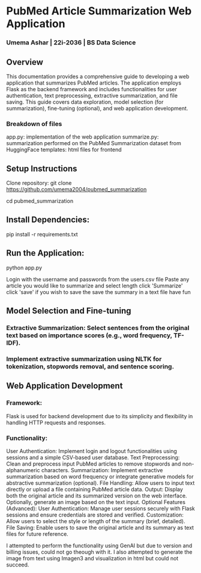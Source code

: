 # PubMed Article Summarization Web Application
### Umema Ashar | 22i-2036 | BS Data Science 

## Overview
This documentation provides a comprehensive guide to developing a web application that summarizes PubMed articles. The application employs Flask as the backend framework and includes functionalities for user authentication, text preprocessing, extractive summarization, and file saving. This guide covers data exploration, model selection (for summarization), fine-tuning (optional), and web application development.

### Breakdown of files
app.py: implementation of the web application
summarize.py: summarization performed on the PubMed Summarization dataset from HuggingFace
templates: html files for frontend

## Setup Instructions
Clone repository:
git clone https://github.com/umema2004/pubmed_summarization

cd pubmed_summarization

## Install Dependencies:
pip install -r requirements.txt

## Run the Application:
python app.py

Login with the username and passwords from the users.csv file
Paste any article you would like to summarize and select length
click 'Summarize'
click 'save' if you wish to save the save the summary in a text file
have fun

## Model Selection and Fine-tuning
### Extractive Summarization: Select sentences from the original text based on importance scores (e.g., word frequency, TF-IDF).
### Implement extractive summarization using NLTK for tokenization, stopwords removal, and sentence scoring.

## Web Application Development
### Framework:
Flask is used for backend development due to its simplicity and flexibility in handling HTTP requests and responses.

### Functionality:
User Authentication: Implement login and logout functionalities using sessions and a simple CSV-based user database.
Text Preprocessing: Clean and preprocess input PubMed articles to remove stopwords and non-alphanumeric characters.
Summarization: Implement extractive summarization based on word frequency or integrate generative models for abstractive summarization (optional).
File Handling: Allow users to input text directly or upload a file containing PubMed article data.
Output: Display both the original article and its summarized version on the web interface. Optionally, generate an image based on the text input.
Optional Features (Advanced):
User Authentication: Manage user sessions securely with Flask sessions and ensure credentials are stored and verified.
Customization: Allow users to select the style or length of the summary (brief, detailed).
File Saving: Enable users to save the original article and its summary as text files for future reference.

I attempted to perform the functionality using GenAI but due to version and billing issues, could not go theough with it.
I also attempted to generate the image from text using Imagen3 and visualization in html but could not succeed.

